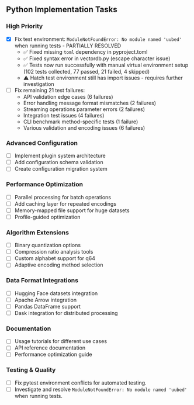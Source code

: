 ## Python Implementation Tasks

### High Priority
- [x] Fix test environment: `ModuleNotFoundError: No module named 'uubed'` when running tests - PARTIALLY RESOLVED
  - ✅ Fixed missing `toml` dependency in pyproject.toml
  - ✅ Fixed syntax error in vectordb.py (escape character issue)
  - ✅ Tests now run successfully with manual virtual environment setup (102 tests collected, 77 passed, 21 failed, 4 skipped)
  - ⚠️  Hatch test environment still has import issues - requires further investigation
- [ ] Fix remaining 21 test failures:
  - API validation edge cases (6 failures)
  - Error handling message format mismatches (2 failures)  
  - Streaming operations parameter errors (2 failures)
  - Integration test issues (4 failures)
  - CLI benchmark method-specific tests (1 failure)
  - Various validation and encoding issues (6 failures)

### Advanced Configuration
- [ ] Implement plugin system architecture
- [ ] Add configuration schema validation
- [ ] Create configuration migration system

### Performance Optimization
- [ ] Parallel processing for batch operations
- [ ] Add caching layer for repeated encodings
- [ ] Memory-mapped file support for huge datasets
- [ ] Profile-guided optimization

### Algorithm Extensions
- [ ] Binary quantization options
- [ ] Compression ratio analysis tools
- [ ] Custom alphabet support for q64
- [ ] Adaptive encoding method selection

### Data Format Integrations
- [ ] Hugging Face datasets integration
- [ ] Apache Arrow integration
- [ ] Pandas DataFrame support
- [ ] Dask integration for distributed processing

### Documentation
- [ ] Usage tutorials for different use cases
- [ ] API reference documentation
- [ ] Performance optimization guide

### Testing & Quality
- [ ] Fix pytest environment conflicts for automated testing.
- [ ] Investigate and resolve `ModuleNotFoundError: No module named 'uubed'` when running tests.
